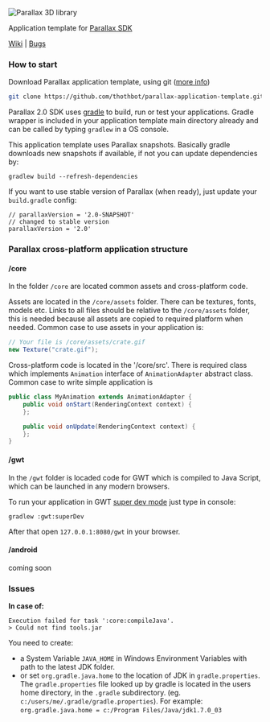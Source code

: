 ![Parallax 3D library](https://github.com/thothbot/parallax/wiki/images/logo.png)

Application template for [Parallax SDK](https://github.com/thothbot/parallax)

[Wiki](https://github.com/thothbot/parallax/wiki)
| [Bugs](https://github.com/thothbot/parallax/issues)

### How to start

Download Parallax application template, using git ([more info](https://help.github.com/articles/cloning-a-repository/))

```sh
git clone https://github.com/thothbot/parallax-application-template.git
```

Parallax 2.0 SDK uses [gradle](http://gradle.org) to build, run or test your applications. Gradle wrapper is included in your application template main directory already and can be called by typing `gradlew` in a OS console.

This application template uses Parallax snapshots. Basically gradle downloads new snapshots if available, if not you can update dependencies by:

```
gradlew build --refresh-dependencies
```

If you want to use stable version of Parallax (when ready), just update your `build.gradle` config:

```
// parallaxVersion = '2.0-SNAPSHOT'
// changed to stable version
parallaxVersion = '2.0'
```

### Parallax cross-platform application structure

#### /core

In the folder `/core` are located common assets and cross-platform code.

Assets are located in the `/core/assets` folder. There can be textures, fonts, models etc.
Links to all files should be relative to the `/core/assets` folder, this is needed because all assets are copied to required platform when needed. Common case to use assets in your application is:

```java
// Your file is /core/assets/crate.gif
new Texture("crate.gif");
```

Cross-platform code is located in the '/core/src'. There is required class which implements `Animation` interface of `AnimationAdapter` abstract class. Common case to write simple application is

```java
public class MyAnimation extends AnimationAdapter {
    public void onStart(RenderingContext context) {
    };

    public void onUpdate(RenderingContext context) {
    };
}
```

#### /gwt

In the `/gwt` folder is locaded code for GWT which is compiled to Java Script, which can be launched in any modern browsers.

To run your application in GWT [super dev mode](http://www.gwtproject.org/articles/superdevmode.html) just type in console:

```
gradlew :gwt:superDev
```

After that open ```127.0.0.1:8080/gwt``` in your browser.

#### /android

coming soon

### Issues

**In case of:**
```
Execution failed for task ':core:compileJava'.
> Could not find tools.jar
```
You need to create:
* a System Variable `JAVA_HOME` in Windows Environment Variables with path to the latest JDK folder.
* or set `org.gradle.java.home` to the location of JDK in `gradle.properties`. The `gradle.properties`
file looked up by gradle is located in the users home directory, in the `.gradle` subdirectory.
(eg. `c:/users/me/.gradle/gradle.properties`).
For example: `org.gradle.java.home = c:/Program Files/Java/jdk1.7.0_03`
